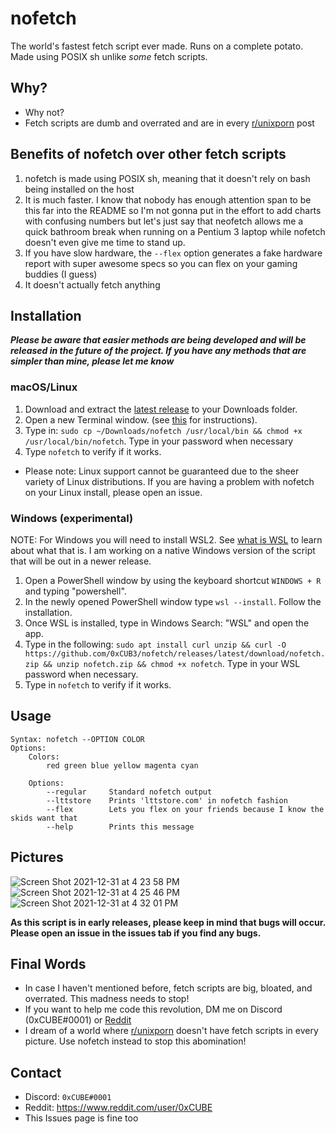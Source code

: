# nofetch #
The world's fastest fetch script ever made. Runs on a complete potato. Made
using POSIX sh unlike *some* fetch scripts.

## Why? ##
  - Why not?
  - Fetch scripts are dumb and overrated and are in every
    [r/unixporn](https://www.reddit.com/r/unixporn/) post

## Benefits of nofetch over other fetch scripts ##
 1. nofetch is made using POSIX sh, meaning that it doesn't rely on bash being
    installed on the host
 2. It is much faster. I know that nobody has enough attention span to be this
    far into the README so I'm not gonna put in the effort to add charts with
    confusing numbers but let's just say that neofetch allows me a quick
    bathroom break when running on a Pentium 3 laptop while nofetch doesn't even
    give me time to stand up.
 3. If you have slow hardware, the `--flex` option generates a fake hardware
    report with super awesome specs so you can flex on your gaming buddies (I
    guess)
 4. It doesn't actually fetch anything

## Installation ##

***Please be aware that easier methods are being developed and will be released
in the future of the project. If you have any methods that are simpler than
mine, please let me know***

### macOS/Linux ###
 1. Download and extract the
[latest release](https://github.com/0xCUB3/nofetch/releases/latest/download/nofetch.zip)
    to your Downloads folder.
 2. Open a new Terminal window. (see
[this](https://support.apple.com/guide/terminal/open-or-quit-terminal-apd5265185d-f365-44cb-8b09-71a064a42125/mac)
    for instructions).
 3. Type in:
`sudo cp ~/Downloads/nofetch /usr/local/bin && chmod +x /usr/local/bin/nofetch`.
    Type in your password when necessary
 4. Type `nofetch` to verify if it works.
* Please note: Linux support cannot be guaranteed due to the sheer variety
  of Linux distributions. If you are having a problem with nofetch on your
  Linux install, please open an issue.

### Windows (experimental) ###
NOTE: For Windows you will need to install WSL2. See
[what is WSL](https://docs.microsoft.com/en-us/windows/wsl/about) to learn about
what that is. I am working on a native Windows version of the script that will
be out in a newer release.
 1. Open a PowerShell window by using the keyboard shortcut `WINDOWS + R` and
    typing "powershell".
 2. In the newly opened PowerShell window type `wsl --install`. Follow the installation.
 3. Once WSL is installed, type in Windows Search: "WSL" and open the app.
 4. Type in the following:
`sudo apt install curl unzip && curl -O https://github.com/0xCUB3/nofetch/releases/latest/download/nofetch.zip && unzip nofetch.zip && chmod +x nofetch`.
    Type in your WSL password when necessary.
 5. Type in `nofetch` to verify if it works.

## Usage ##
```
Syntax: nofetch --OPTION COLOR
Options:
    Colors:
        red green blue yellow magenta cyan

    Options:
        --regular     Standard nofetch output
        --lttstore    Prints 'lttstore.com' in nofetch fashion
        --flex        Lets you flex on your friends because I know the skids want that
        --help        Prints this message
```

## Pictures ##
<!-- Screenshot is one word bruv -->
![Screen Shot 2021-12-31 at 4 23 58 PM](https://user-images.githubusercontent.com/94565160/147839438-7b7271de-e06b-4f19-8c8d-289009a58b62.png)
![Screen Shot 2021-12-31 at 4 25 46 PM](https://user-images.githubusercontent.com/94565160/147839439-f14b7aaf-78bc-4252-b146-528b97000d7b.png)
![Screen Shot 2021-12-31 at 4 32 01 PM](https://user-images.githubusercontent.com/94565160/147839445-30092960-462b-4f46-8255-562fc18a3183.png)

**As this script is in early releases, please keep in mind that bugs will occur.
Please open an issue in the issues tab if you find any bugs.**

## Final Words ##
  - In case I haven't mentioned before, fetch scripts are big, bloated, and
    overrated. This madness needs to stop!
  - If you want to help me code this revolution, DM me on Discord (0xCUBE#0001)
    or [Reddit](https://www.reddit.com/user/0xCUBE)
  - I dream of a world where [r/unixporn](https://www.reddit.com/r/unixporn/)
    doesn't have fetch scripts in every picture. Use nofetch instead to stop this abomination!

## Contact ##
  - Discord: `0xCUBE#0001`
  - Reddit: https://www.reddit.com/user/0xCUBE
  - This Issues page is fine too
